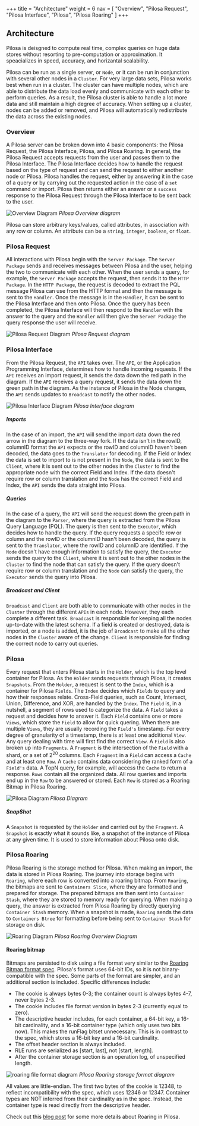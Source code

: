 +++
title = "Architecture"
weight = 6
nav = [
    "Overview",
    "Pilosa Request",
    "Pilosa Interface",
    "Pilosa",
    "Pilosa Roaring"
]
+++
 
## Architecture

Pilosa is deisgned to compute real time, complex queries on huge data stores without resorting to pre-computation or approximation. It speacializes in speed, accuracy, and horizantal scalability.

Pilosa can be run as a single server, or `Node`, or it can be run in conjunction with several other nodes in a `Cluster`. For very large data sets, Pilosa works best when run in a cluster. The cluster can have multiple nodes, which are able to distribute the data load evenly and communicate with each other to perform queries. As a result, the Pilosa cluster is able to handle a lot more data and still maintain a high degree of accuracy. When setting up a cluster, nodes can be added or removed, and Pilosa will automatically redistribute the data across the existing nodes.

### Overview

A Pilosa server can be broken down into 4 basic components: the Pilosa Request, the Pilosa Interface, Pilosa, and Pilosa Roaring. In general, the Pilosa Request accepts requests from the user and passes them to the Pilosa Interface. The Pilosa Interface decides how to handle the request based on the type of request and can send the request to either another node or Pilosa. Pilosa handles the request, either by answering it in the case of a query or by carrying out the requested action in the case of a `set` command or import. Pilosa then returns either an answer or a `success` response to the Pilosa Request through the Pilosa Interface to be sent back to the user.

![Overview Diagram](/img/docs/PilosaOverview.svg)
*Pilosa Overview diagram*

Pilosa can store arbitrary keys/values, called attributes, in association with any row or column. An attribute can be a `string`, `integer`, `boolean`, or `float`.

### Pilosa Request

All interactions with Pilosa begin with the `Server Package`. The `Server Package` sends and receives messages between Pilosa and the user, helping the two to communicate with each other. When the user sends a query, for example, the `Server Package` accepts the request, then sends it to the `HTTP Package`. In the `HTTP Package`, the request is decoded to extract the PQL message Pilosa can use from the HTTP format and then the message is sent to the `Handler`. Once the message is in the `Handler`, it can be sent to the Pilosa Interface and then onto Pilosa. Once the query has been completed, the Pilosa Interface will then respond to the `Handler` with the answer to the query and the `Handler` will then give the `Server Package` the query response the user will receive.

![Pilosa Request Diagram](/img/docs/PilosaRequest.svg)
*Pilosa Request diagram*

### Pilosa Interface

From the Pilosa Request, the `API` takes over. The `API`, or the Application Programming Interface, determines how to handle incoming requests. If the `API` receives an import request, it sends the data down the red path in the diagram. If the `API` receives a query request, it sends the data down the green path in the diagram. As the instance of Pilosa in the Node changes, the `API` sends updates to `Broadcast` to notify the other nodes.

![Pilosa Interface Diagram](/img/docs/PilosaInterface.svg)
*Pilosa Interface diagram*

##### Imports
In the case of an import, the `API` will send the import data down the red arrow in the diagram to the three-way fork. If the data isn't in the rowID, columnID format the `API` expects or the rowID and columnID haven't been decoded, the data goes to the `Translator` for decoding. If the Field or Index the data is set to import to is not present in the `Node`, the data is sent to the `Client`, where it is sent out to the other nodes in the `Cluster` to find the appropriate node with the correct Field and Index. If the data doesn't require row or column translation and the `Node` has the correct Field and Index, the `API` sends the data straight into Pilosa.

##### Queries

In the case of a query, the `API` will send the request down the green path in the diagram to the `Parser`, where the query is extracted from the Pilosa Query Language (PQL). The query is then sent to the `Executor`, which decides how to handle the query. If the query requests a specifc row or column and the rowID or the columnID hasn't been decoded, the query is sent to the `Translator`, where the rowID and columnID are identified. If the `Node` doesn't have enough information to satisfy the query, the `Executor` sends the query to the `Client`, where it is sent out to the other nodes in the `Cluster` to find the node that can satisfy the query. If the query doesn't require row or column translation and the `Node` can satisfy the query, the `Executor` sends the query into Pilosa.

##### Broadcast and Client

`Broadcast` and `Client` are both able to communicate with other nodes in the `Cluster` through the different `APIs` in each node. However, they each complete a different task. `Broadcast` is responsible for keeping all the nodes up-to-date with the latest schema. If a field is created or destroyed, data is imported, or a node is added, it is the job of `Broadcast` to make all the other nodes in the `Cluster` aware of the change. `Client` is responsible for finding the correct node to carry out queries.

### Pilosa

Every request that enters Pilosa starts in the `Holder`, which is the top level container for Pilosa. As the `Holder` sends requests through Pilosa, it creates `Snapshots`. From the `Holder`, a request is sent to the `Index`, which is a container for Pilosa `Fields`. The `Index` decides which `Fields` to query and how their responses relate. Cross-Field queries, such as Count, Intersect, Union, Difference, and XOR, are handled by the `Index`. The `Field` is, in a nutshell, a segment of rows used to categorize the data. A `Field` takes a request and decides how to answer it. Each `Field` contains one or more `Views`, which store the `Field` to allow for quick quering. When there are multiple `Views`, they are usually recording the `Field's` timestamp. For every degree of granularity of a timestamp, there is at least one additional `View`. Any query dealing with time will first find the correct `View`. A `Field` is also broken up into `Fragments`. A `Fragment` is the intersection of the `Field` with a shard, or a set of 2<sup>20</sup> columns. Each `Fragment` in a `Field` can access a `Cache` and at least one `Row`. A `Cache` contains data considering the ranked form of a `Field's` data. A TopN query, for example, will access the `Cache` to return a response. `Rows` contain all the organized data. All row queries and imports end up in the `Row` to be answered or stored. Each `Row` is stored as a Roaring Bitmap in Pilosa Roaring.

![Pilosa Diagram](/img/docs/PilosaArch.svg)
*Pilosa Diagram*

##### SnapShot

A `Snapshot` is requested by the `Holder` and carried out by the `Fragment`. A `Snapshot` is exactly what it sounds like, a snapshot of the instance of Pilosa at any given time. It is used to store information about Pilosa onto disk.

### Pilosa Roaring

Pilosa Roaring is the storage method for Pilosa. When making an import, the data is stored in Pilosa Roaring. The journey into storage begins with `Roaring`, where each row is converted into a roaring bitmap. From `Roaring`, the bitmaps are sent to `Containers Slice`, where they are formatted and prepared for storage. The prepared bitmaps are then sent into `Container Stash`, where they are stored to memory ready for querying. When making a query, the answer is extracted from Pilosa Roaring by directly querying `Container Stash` memory. When a snapshot is made, `Roaring` sends the data to `Containers Btree` for formatting before being sent to `Container Stash` for storage on disk.

![Roaring Diagram](/img/docs/PilosaRoaring.svg)
*Pilosa Roaring Overview Diagram*

#### Roaring bitmap

Bitmaps are persisted to disk using a file format very similar to the [Roaring Bitmap format spec](https://github.com/RoaringBitmap/RoaringFormatSpec). Pilosa's format uses 64-bit IDs, so it is not binary-compatible with the spec. Some parts of the format are simpler, and an additional section is included. Specific differences include:

* The cookie is always bytes 0-3; the container count is always bytes 4-7, never bytes 2-3.
* The cookie includes file format version in bytes 2-3 (currently equal to zero).
* The descriptive header includes, for each container, a 64-bit key, a 16-bit cardinality, and a 16-bit container type (which only uses two bits now). This makes the runFlag bitset unnecessary. This is in contrast to the spec, which stores a 16-bit key and a 16-bit cardinality.
* The offset header section is always included.
* RLE runs are serialized as [start, last], not [start, length].
* After the container storage section is an operation log, of unspecified length.

![roaring file format diagram](/img/docs/pilosa-roaring-storage-diagram.png)
*Pilosa Roaring storage format diagram*

All values are little-endian. The first two bytes of the cookie is 12348, to reflect incompatibility with the spec, which uses 12346 or 12347. Container types are NOT inferred from their cardinality as in the spec. Instead, the container type is read directly from the descriptive header.

Check out this [blog post](/blog/adding-rle-support/) for some more details about Roaring in Pilosa.

